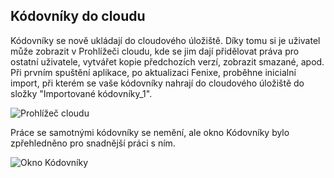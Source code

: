 ﻿---
categories: [fenix]
layout: fenix
---
## Kódovníky do cloudu
Kódovníky se nově ukládají do cloudového úložiště. Díky tomu si je uživatel může zobrazit v Prohlížeči cloudu, kde se jim dají přidělovat práva pro ostatní uživatele, vytvářet kopie předchozích verzí, zobrazit smazané, apod.
Při prvním spuštění aplikace, po aktualizaci Fenixe, proběhne inicialní import, při kterém se vaše kódovníky nahrají do cloudového úložiště do složky "Importované kódovníky_1".

![Prohlížeč cloudu]({{site.url}}/data/kodovnikydocloud1.png "Prohlížeč cloudu")

Práce se samotnými kódovníky se nemění, ale okno Kódovníky bylo zpřehledněno pro snadnější práci s ním.

![Okno Kódovníky]({{site.url}}/data/kodovnikydocloud2.png "Okno Kódovníky")
